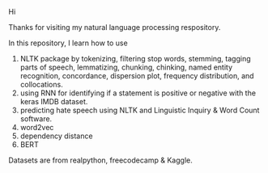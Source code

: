 Hi

Thanks for visiting my natural language processing respository. 

In this repository, I learn how to use

1. NLTK package by tokenizing, filtering stop words, stemming, tagging parts of speech, lemmatizing, chunking, chinking, named entity recognition, concordance, dispersion plot, frequency distribution, and collocations.
2. using RNN for identifying if a statement is positive or negative with the keras IMDB dataset.
3. predicting hate speech using NLTK and Linguistic Inquiry & Word Count software.
4. word2vec
5. dependency distance
6. BERT

Datasets are from realpython, freecodecamp & Kaggle. 
